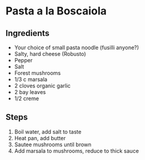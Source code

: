 # Pasta a la Boscaiola

## Ingredients
* Your choice of small pasta noodle (fusilli anyone?)
* Salty, hard cheese (Robusto)
* Pepper
* Salt
* Forest mushrooms 
* 1/3 c marsala
* 2 cloves organic garlic
* 2 bay leaves
* 1/2 creme

## Steps
1. Boil water, add salt to taste
2. Heat pan, add butter
3. Sautee mushrooms until brown
4. Add marsala to mushrooms, reduce to thick sauce
